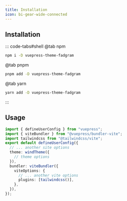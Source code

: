 ```yaml
---
title: Installation
icon: bi-gear-wide-connected
---
```


## Installation

::: code-tabs#shell
@tab npm

```bash
npm i -D vuepress-theme-fadgram
```

@tab pnpm

```bash
pnpm add -D vuepress-theme-fadgram
```

@tab yarn

```bash
yarn add -D vuepress-theme-fadgram
```

:::

## Usage

```ts
import { defineUserConfig } from "vuepress";
import { viteBundler } from "@vuepress/bundler-vite";
import tailwindcss from "@tailwindcss/vite";
export default defineUserConfig({
  // ... another site options
  theme: windTheme({
    // theme options
  }),
  bundler: viteBundler({
    viteOptions: {
      // ... another vite options
      plugins: [tailwindcss()],
    },
  }),
});
```
